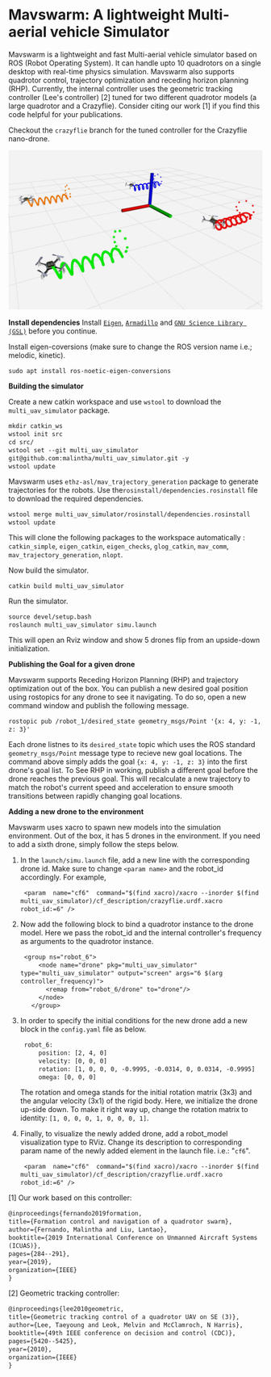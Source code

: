 # Mavswarm: A lightweight Multi-aerial vehicle Simulator 

Mavswarm is a lightweight and fast Multi-aerial vehicle simulator based on ROS (Robot Operating System). It can handle upto 10 quadrotors on a single desktop with real-time physics simulation. Mavswarm also supports quadrotor control, trajectory optimization and receding horizon planning (RHP). Currently, the internal controller uses the geometric tracking controller (Lee's controller) [2] tuned for two different quadrotor models (a large quadrotor and a Crazyflie).
Consider citing our work [1] if you find this code helpful for your publications. 

Checkout the ``crazyflie`` branch for the tuned controller for the Crazyflie nano-drone.

![Cover Image](https://raw.githubusercontent.com/Malintha/multi_uav_simulator/crazyflie/crazyflie_cover.png)

**Install dependencies**
Install [`Eigen`](http://eigen.tuxfamily.org/index.php?title=Main_Page), [`Armadillo`](https://www.uio.no/studier/emner/matnat/fys/FYS4411/v13/guides/installing-armadillo/) and [`GNU Science Library (GSL)`](https://www.gnu.org/software/gsl/) before you continue.

Install eigen-coversions (make sure to change the ROS version name i.e.; melodic, kinetic).

    sudo apt install ros-noetic-eigen-conversions

**Building the simulator**

Create a new catkin workspace and use `wstool` to download the `multi_uav_simulator` package.

    mkdir catkin_ws
    wstool init src
    cd src/
    wstool set --git multi_uav_simulator git@github.com:malintha/multi_uav_simulator.git -y
    wstool update
    
Mavswarm uses `ethz-asl/mav_trajectory_generation` package to generate trajectories for the robots. Use the`rosinstall/dependencies.rosinstall` file to download the required dependencies.
    
    wstool merge multi_uav_simulator/rosinstall/dependencies.rosinstall
    wstool update
    
This will clone the following packages to the workspace automatically : `catkin_simple`,  `eigen_catkin`,  `eigen_checks`,  `glog_catkin`,  `mav_comm`,  `mav_trajectory_generation`,  `nlopt`.

Now build the simulator.

    catkin build multi_uav_simulator
 
 Run the simulator.

    source devel/setup.bash
    roslaunch multi_uav_simulator simu.launch


This will open an Rviz window and show 5 drones flip from an upside-down initialization.

**Publishing the Goal for a given drone**

Mavswarm supports Receding Horizon Planning (RHP) and trajectory optimization out of the box. You can publish a new desired goal position using rostopics for any drone to see it navigating. To do so, open a new command window and publish the following message. 

    rostopic pub /robot_1/desired_state geometry_msgs/Point '{x: 4, y: -1, z: 3}'
    
Each drone listnes to its `desired_state` topic which uses the ROS standard `geometry_msgs/Point` message type to recieve new goal locations. The command above simply adds the goal `{x: 4, y: -1, z: 3}` into the first drone's goal list. To See RHP in working, publish a different goal before the drone reaches the previous goal. This will recalculate a new trajectory to match the robot's current speed and acceleration to ensure smooth transitions between rapidly changing goal locations.

**Adding a new drone to the environment**

Mavswarm uses xacro to spawn new models into the simulation environment. Out of the box, it has 5 drones in the environment. If you need to add a sixth drone, simply follow the steps below.

1) In the `launch/simu.launch` file, add a new line with the corresponding drone id.  Make sure to change `<param name>` and the robot_id accordingly.  For example,

        <param  name="cf6"  command="$(find xacro)/xacro --inorder $(find multi_uav_simulator)/cf_description/crazyflie.urdf.xacro robot_id:=6" />

2) Now add the following block to bind a quadrotor instance to the drone model. Here we pass the robot_id and the internal controller's frequency as arguments to the quadrotor instance.

        <group ns="robot_6">
            <node name="drone" pkg="multi_uav_simulator" type="multi_uav_simulator" output="screen" args="6 $(arg controller_frequency)">
              <remap from="robot_6/drone" to="drone"/>
            </node>
          </group>

3) In order to specify the initial conditions for the new drone add a new block in the `config.yaml` file as below.

        robot_6:
            position: [2, 4, 0]
            velocity: [0, 0, 0]
            rotation: [1, 0, 0, 0, -0.9995, -0.0314, 0, 0.0314, -0.9995]
            omega: [0, 0, 0]

    The rotation and omega stands for the initial rotation matrix (3x3) and the angular velocity (3x1) of the rigid body. Here, we initialize the drone up-side down. To make it right way up, change the rotation matrix to identity: `[1, 0, 0, 0, 1, 0, 0, 0, 1]`.


4) Finally, to visualize the newly added drone, add a robot_model visualization type to RViz. Change its description to corresponding param name of the newly added element in the launch file. i.e.: "`cf6`".

		<param  name="cf6"  command="$(find xacro)/xacro --inorder $(find multi_uav_simulator)/cf_description/crazyflie.urdf.xacro robot_id:=6" />

[1] Our work based on this controller:

    @inproceedings{fernando2019formation,
    title={Formation control and navigation of a quadrotor swarm},
    author={Fernando, Malintha and Liu, Lantao},
    booktitle={2019 International Conference on Unmanned Aircraft Systems (ICUAS)},
    pages={284--291},
    year={2019},
    organization={IEEE}
    }

[2] Geometric tracking controller:

    @inproceedings{lee2010geometric,
    title={Geometric tracking control of a quadrotor UAV on SE (3)},
    author={Lee, Taeyoung and Leok, Melvin and McClamroch, N Harris},
    booktitle={49th IEEE conference on decision and control (CDC)},
    pages={5420--5425},
    year={2010},
    organization={IEEE}
    }